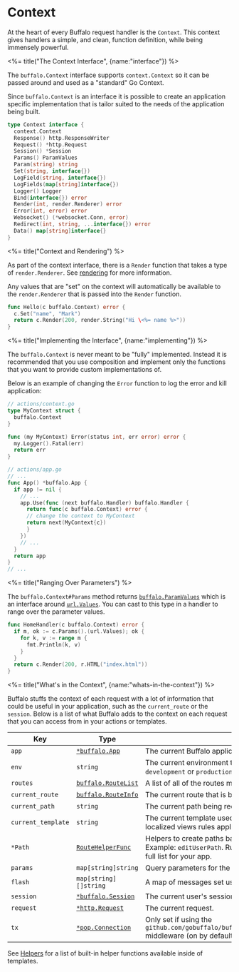 # Context

At the heart of every Buffalo request handler is the `Context`. This context gives handlers a simple, and clean, function definition, while being immensely powerful.

<%= title("The Context Interface", {name:"interface"}) %>

The `buffalo.Context` interface supports `context.Context` so it can be passed around and used as a "standard" Go Context.

Since `buffalo.Context` is an interface it is possible to create an application specific implementation that is tailor suited to the needs of the application being built.

```go
type Context interface {
  context.Context
  Response() http.ResponseWriter
  Request() *http.Request
  Session() *Session
  Params() ParamValues
  Param(string) string
  Set(string, interface{})
  LogField(string, interface{})
  LogFields(map[string]interface{})
  Logger() Logger
  Bind(interface{}) error
  Render(int, render.Renderer) error
  Error(int, error) error
  Websocket() (*websocket.Conn, error)
  Redirect(int, string, ...interface{}) error
  Data() map[string]interface{}
}
```

<%= title("Context and Rendering") %>

As part of the context interface, there is a `Render` function that takes a type of `render.Renderer`. See [rendering](/docs/rendering) for more information.

Any values that are "set" on the context will automatically be available to the `render.Renderer` that is passed into the `Render` function.

```go
func Hello(c buffalo.Context) error {
  c.Set("name", "Mark")
  return c.Render(200, render.String("Hi \<%= name %>"))
}
```

<%= title("Implementing the Interface", {name:"implementing"}) %>

The `buffalo.Context` is never meant to be "fully" implemented. Instead it is recommended that you use composition and implement only the functions that you want to provide custom implementations of.

Below is an example of changing the `Error` function to log the error and kill application:

```go
// actions/context.go
type MyContext struct {
  buffalo.Context
}

func (my MyContext) Error(status int, err error) error {
  my.Logger().Fatal(err)
  return err
}
```

```go
// actions/app.go
// ...
func App() *buffalo.App {
  if app != nil {
    // ...
    app.Use(func (next buffalo.Handler) buffalo.Handler {
      return func(c buffalo.Context) error {
      // change the context to MyContext
      return next(MyContext{c})
      }
    })
    // ...
  }
  return app
}
// ...
```

<%= title("Ranging Over Parameters") %>

The `buffalo.Context#Params` method returns [`buffalo.ParamValues`](https://godoc.org/github.com/gobuffalo/buffalo#ParamValues) which is an interface around [`url.Values`](https://golang.org/pkg/net/url/#Values). You can cast to this type in a handler to range over the parameter values.

```go
func HomeHandler(c buffalo.Context) error {
  if m, ok := c.Params().(url.Values); ok {
    for k, v := range m {
      fmt.Println(k, v)
    }
  }
  return c.Render(200, r.HTML("index.html"))
}
```

<%= title("What's in the Context", {name:"whats-in-the-context"}) %>

Buffalo stuffs the context of each request with a lot of information that could be useful in your application, such as the `current_route` or the `session`. Below is a list of what Buffalo adds to the context on each request that you can access from in your actions or templates.

| Key             | Type                                                                                | Usage                                                                                                                                   |
| ---             | ---                                                                                 | ---                                                                                                                                     |
| `app`           | [`*buffalo.App`](https://godoc.org/github.com/gobuffalo/buffalo#App)                | The current Buffalo application that's running.                                                                                         |
| `env`           | `string`                                                                            | The current environment the app is running in. Example: `development` or `production`                                                   |
| `routes`        | [`buffalo.RouteList`](https://godoc.org/github.com/gobuffalo/buffalo#RouteList)     | A list of all of the routes mapped on the application.                                                                                  |
| `current_route` | [`buffalo.RouteInfo`](https://godoc.org/github.com/gobuffalo/buffalo#RouteInfo)     | The current route that is being accessed.                                                                                               |
| `current_path`  | `string`                                                                            | The current path being requested. Example: `/users/1/edit`                                                                              |
| `current_template` | `string`                                                                         | The current template used to render the page (with localized views rules applied).                                                                         |
| `*Path`         | [`RouteHelperFunc`](https://godoc.org/github.com/gobuffalo/buffalo#RouteHelperFunc) | Helpers to create paths based off of mapped routes. Example: `editUserPath`. Run `buffalo task routes` to see a full list for your app. |
| `params`        | `map[string]string`                                                                 | Query parameters for the requested page.                                                                                                |
| `flash`         | `map[string][]string`                                                               | A map of messages set using `buffalo.Context#Flash`.                                                                                    |
| `session`       | [`*buffalo.Session`](https://godoc.org/github.com/gobuffalo/buffalo#Session)        | The current user's session.                                                                                                             |
| `request`       | [`*http.Request`](https://godoc.org/net/http#Request)                               | The current request.                                                                                                                    |
| `tx`            | [`*pop.Connection`](https://godoc.org/github.com/gobuffalo/pop#Connection)          | Only set if using the `github.com/gobuffalo/buffalo/middleware.PopTransaction` middleware (on by default).                              |

See [Helpers](/docs/helpers#builtin-helpers/docs/helpers#builtin-helpers) for a list of built-in helper functions available inside of templates.
